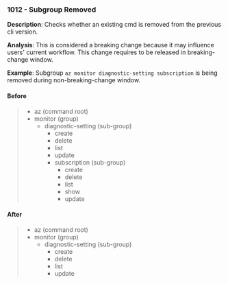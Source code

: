 ### 1012 - Subgroup Removed

**Description**: Checks whether an existing cmd is removed from the previous cli version. 

**Analysis**: This is considered a breaking change because it may influence users' current workflow. This change requires to be released in breaking-change window.

**Example**: Subgroup `az monitor diagnostic-setting subscription` is being removed during non-breaking-change window.

#### Before
> + az (command root) 
>  + monitor (group)
>    + diagnostic-setting (sub-group)
>      + create 
>      + delete 
>      + list 
>      + update
>      + subscription (sub-group)
>        + create
>        + delete
>        + list
>        + show
>        + update

#### After 
> + az (command root) 
>  + monitor (group)
>    + diagnostic-setting (sub-group)
>      + create 
>      + delete 
>      + list 
>      + update
>